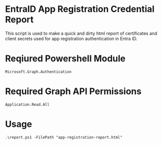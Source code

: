 # EntraID App Registration Credential Report
This script is used to make a quick and dirty html report of certificates and client secrets used for app registration authentication in Entra ID.

# Reqiured Powershell Module
```
Microsoft.Graph.Authentication
```
# Required Graph API Permissions
```
Application.Read.All
```

# Usage
```
.\report.ps1 -FilePath "app-registration-report.html"
```
